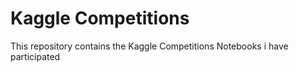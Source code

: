# Kaggle Competitions
This repository contains the Kaggle Competitions Notebooks i have participated
